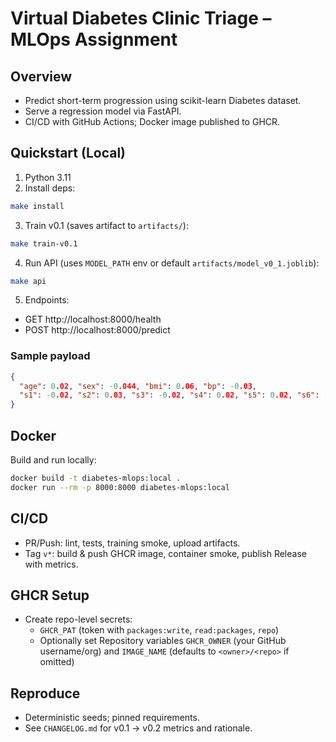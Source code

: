 # Virtual Diabetes Clinic Triage – MLOps Assignment

## Overview
- Predict short-term progression using scikit-learn Diabetes dataset.
- Serve a regression model via FastAPI.
- CI/CD with GitHub Actions; Docker image published to GHCR.

## Quickstart (Local)
1. Python 3.11
2. Install deps:
```bash
make install
```
3. Train v0.1 (saves artifact to `artifacts/`):
```bash
make train-v0.1
```
4. Run API (uses `MODEL_PATH` env or default `artifacts/model_v0_1.joblib`):
```bash
make api
```
5. Endpoints:
- GET http://localhost:8000/health
- POST http://localhost:8000/predict

### Sample payload
```json
{
  "age": 0.02, "sex": -0.044, "bmi": 0.06, "bp": -0.03,
  "s1": -0.02, "s2": 0.03, "s3": -0.02, "s4": 0.02, "s5": 0.02, "s6": -0.001
}
```

## Docker
Build and run locally:
```bash
docker build -t diabetes-mlops:local .
docker run --rm -p 8000:8000 diabetes-mlops:local
```

## CI/CD
- PR/Push: lint, tests, training smoke, upload artifacts.
- Tag `v*`: build & push GHCR image, container smoke, publish Release with metrics.

## GHCR Setup
- Create repo-level secrets:
  - `GHCR_PAT` (token with `packages:write`, `read:packages`, `repo`)
  - Optionally set Repository variables `GHCR_OWNER` (your GitHub username/org) and `IMAGE_NAME` (defaults to `<owner>/<repo>` if omitted)

## Reproduce
- Deterministic seeds; pinned requirements.
- See `CHANGELOG.md` for v0.1 → v0.2 metrics and rationale.
